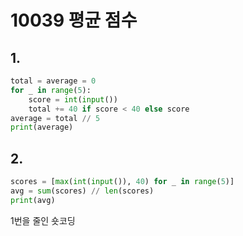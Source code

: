 # 10039 평균 점수



## 1.

```python
total = average = 0
for _ in range(5):
    score = int(input())
    total += 40 if score < 40 else score
average = total // 5
print(average)
```



## 2.

```python
scores = [max(int(input()), 40) for _ in range(5)]
avg = sum(scores) // len(scores)
print(avg)
```

1번을 줄인 숏코딩

